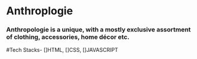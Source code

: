 # <h1>Anthroplogie</h1>
<h3>Anthropologie is a unique, with a mostly exclusive assortment of clothing, accessories, home décor etc.</h3>
#Tech Stacks-
[]HTML, []CSS, []JAVASCRIPT
